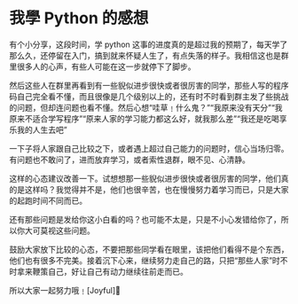 # 我學 Python 的感想

有个小分享，这段时间，学 python 这事的进度真的是超过我的预期了，每天学了那么久，还停留在入门，搞到就来怀疑人生了，有点失落的样子。我相信这也是群里很多人的心声，有些人可能在这一步就停下了脚步。

然后这些人在群里再看到有一些貎似进步很快或者很厉害的同学，那些人写的程序码自己完全看不懂，而且很像是几个级别以上的，还有时不时看到群主发了些挑战的问题，但却连问题也看不懂。然后心想“哇草﹗什么鬼？”“我原来没有天分”“我原来不适合学写程序”“原来人家的学习能力都这么好，就我那么差”“我还是吃喝享乐我的人生去吧”

一下子将人家跟自己比较之下，或者遇上超过自己能力的问题时，信心当场归零。有问题也不敢问了，进而放弃学习，或者索性退群，眼不见、心清静。

这样的心态建议改善一下。试想想那一些貎似进步很快或者很厉害的同学，他们真的是这样吗？我觉得并不是，他们也很辛苦，也在慢慢努力着学习而已，只是大家的起跑时间不同而已。

还有那些问题是发给你这小白看的吗？也可能不太是，只是不小心发错给你了，所以你大可莫视这些问题。

鼓励大家放下比较的心态，不要把那些同学看在眼里，该把他们看得不是个东西，他们也有很多不完美。接着沉下心来，继续努力走自己的路，只把“那些人家”时不时拿来鞭策自己，好让自己有动力继续往前走而已。

所以大家一起努力哦﹗[Joyful]💪